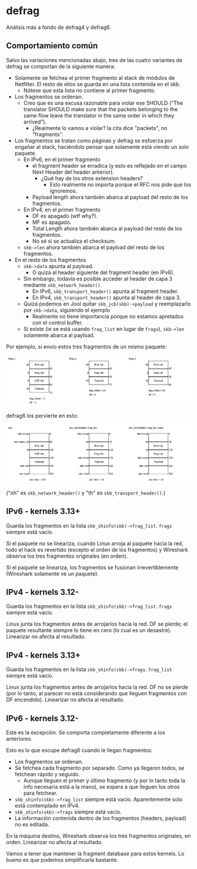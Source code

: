 # defrag

Análisis más a fondo de defrag4 y defrag6.

## Comportamiento común

Salvo las variaciones mencionadas abajo, tres de las cuatro variantes de defrag se comportan de la siguiente manera:

- Solamente se fetchea el primer fragmento al stack de módulos de Netfilter. El resto de ellos se guarda en una lista contenida en el skb.
	- Nótese que esta lista no contiene al primer fragmento.
- Los fragmentos se ordenan.
	- Creo que es una excusa razonable para violar ese SHOULD ("The translator SHOULD make sure that the packets belonging to the same flow leave the translator in the same order in which they arrived").
		- ¿Realmente lo vamos a violar? la cita dice "packets", no "fragments".
- Los fragmentos se tratan como páginas y defrag se esfuerza por engañar al stack, haciéndolo pensar que solamente está viendo un solo paquete.
	- En IPv6, en el primer fragmento
		- el fragment header se erradica (y esto es reflejado en el campo Next Header del header anterior).
			- ¿Qué hay de los otros extension headers?
				- Esto realmente no importa porque el RFC nos pide que los ignoremos.
		- Payload length ahora también abarca al payload del resto de los fragmentos.
	- En IPv4, en el primer fragmento
		- DF es apagado (wtf why?).
		- MF es apagado.
		- Total Length ahora también abarca al payload del resto de los fragmentos.
		- No sé si se actualiza el checksum.
	- `skb->len` ahora también abarca el payload del resto de los fragmentos.
- En el resto de los fragmentos
	- `skb->data` apunta al payload.
		- O quizá al header siguiente del fragment header (en IPv6).
	- Sin embargo, todavía es posible acceder al header de capa 3 mediante `skb_network_header()`.
		- En IPv6, `skb_transport_header()` apunta al fragment header.
		- En IPv4, `skb_transport_header()` apunta al header de capa 3.
	- Quizá podemos en Jool quitar `skb_jcb(skb)->payload` y reemplazarlo por `skb->data`, siguiendo el ejemplo
		- Realmente no tiene importancia porque no estamos apretados con el control buffer.
	- Si existe (ie se está usando `frag_list` en lugar de `frags`), `skb->len` solamente abarca al payload.

Por ejemplo, si envío estos tres fragmentos de un mismo paquete:

![Fig1 - defrag6 en 3.13+, prueba](defrag6-start.png)

defrag6 los pervierte en esto:

![Fig2 - defrag6 en 3.13+, resultado](defrag6-result-high.png)

("nh" es `skb_network_header()` y "th" es `skb_transport_header()`.)

## IPv6 - kernels 3.13+

Guarda los fragmentos en la lista `skb_shinfo(skb)->frag_list`. `frags` siempre está vacío.

Si el paquete no se lineariza, cuando Linux arroja al paquete hacia la red, todo el hack es revertido (excepto el orden de los fragmentos) y Wireshark observa los tres fragmentos originales (en orden).

Si el paquete se lineariza, los fragmentos se fusionan irrevertiblemente (Wireshark solamente ve un paquete).

## IPv4 - kernels 3.12-

Guarda los fragmentos en la lista `skb_shinfo(skb)->frag_list`. `frags` siempre está vacío.

Linux junta los fragmentos antes de arrojarlos hacia la red. DF se pierde; el paquete resultante siempre lo tiene en cero (lo cual es un desastre). Linearizar no afecta al resultado.

## IPv4 - kernels 3.13+

Guarda los fragmentos en la lista `skb_shinfo(skb)->frags`. `frag_list` siempre está vacío.

Linux junta los fragmentos antes de arrojarlos hacia la red. DF no se pierde (por lo tanto, al parecer no está considerando que lleguen fragmentos con DF encendido). Linearizar no afecta al resultado.

## IPv6 - kernels 3.12-

Este es la excepción. Se comporta completamente diferente a los anteriores.

Esto es lo que escupe defrag6 cuando le llegan fragmentos:

- Los fragmentos se ordenan.
- Se fetchea cada fragmento por separado. Como ya llegaron todos, se fetchean rápido y seguido.
	- Aunque lleguen el primer y último fragmento (y por lo tanto toda la info necesaria está a la mano), se espera a que lleguen los otros para fetchear.
- `skb_shinfo(skb)->frag_list` siempre está vacío. Aparentemente solo está contemplado en IPv4.
- `skb_shinfo(skb)->frags` siempre está vacío.
- La información contenida dentro de los fragmentos (headers, payload) no es editada.

En la máquina destino, Wireshark observa los tres fragmentos originales, en orden. Linearizar no afecta al resultado.

Vamos a tener que mantener la fragment database para estos kernels. Lo bueno es que podemos simplificarla bastante.

